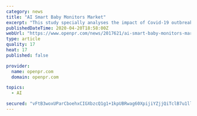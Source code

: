 ```yaml
---
category: news
title: "AI Smart Baby Monitors Market"
excerpt: "This study specially analyses the impact of Covid-19 outbreak on the AI Smart Baby Monitors, covering the supply chain analysis, impact assessment to the AI Smart Baby Monitors market size growth rate in several scenarios, and the measures to be undertaken by AI Smart Baby Monitors companies in response to the COVID-19 epidemic. Segmentation by ..."
publishedDateTime: 2020-04-20T18:58:00Z
webUrl: "https://www.openpr.com/news/2017621/ai-smart-baby-monitors-market-witness-highest-growth-in-near"
type: article
quality: 17
heat: 17
published: false

provider:
  name: openpr.com
  domain: openpr.com

topics:
  - AI

secured: "vFtB3woxUParCboehxCIGXbzcQ1g1+1kpUBRwag60XpijiYZjjQiTclB7u1llTm5dsMwNZxqKm35edtFuWW5nP4FLDlMMYbcfH3NWQgYPz6u9WgyBoGXEZNUC5bEn2juZxX82uhmeRGrNCFZf5os1DkmO5PPZOg+2KcnGKVZZDYYwUuFOccSQVdNhz1KW3Lb/JB5XdBacYGCm8ksthj7lPAqF2E/ZbI324pfRavZh+2nv/aNI1mJMxDp56Z8x9E+0148Mmp5zIlrUJbMl50pvKVB/Xh5YURCJusaxAbOxbRmKBZjflQwgG6oCCxT2cU093mMXZ3nsUYHuWTYQfGYPJeX6oEjEZoDvFH3nKa8VYJNGKU+8P/kwZBNhNj3ZVYffCfJrLP50F8PahkHga6QozPJ1nq8AGCBiEQPVB3Hl1JUH7bRaN0ad+HvM6Y0GLtTbH6UkstGdh+V2MF72Vshd5jk51T8XLeCDo8xxVizEy4=;KGr95fdFVFAQwaxpeE3Znw=="
---
```


